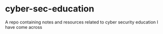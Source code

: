 # cyber-sec-education
A repo containing notes and resources related to cyber security education I have come across
